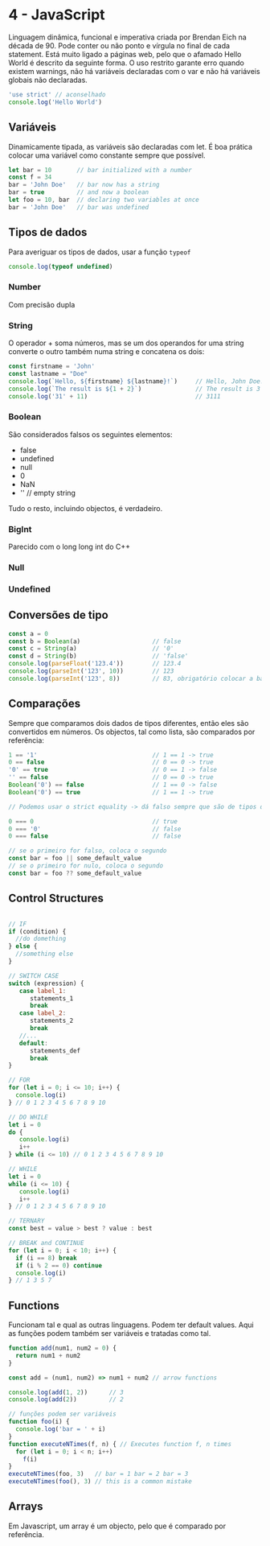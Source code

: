 # 4 - JavaScript

Linguagem dinâmica, funcional e imperativa criada por Brendan Eich na década de 90. Pode conter ou não ponto e vírgula no final de cada statement. Está muito ligado a páginas web, pelo que o afamado Hello World é descrito da seguinte forma. O uso restrito garante erro quando existem warnings, não há variáveis declaradas com o var e não há variáveis globais não declaradas.

```javascript
'use strict' // aconselhado
console.log('Hello World')
```

## Variáveis

Dinamicamente tipada, as variáveis são declaradas com let. É boa prática colocar uma variável como constante sempre que possível.

```javascript
let bar = 10       // bar initialized with a number
const f = 34
bar = 'John Doe'   // bar now has a string
bar = true         // and now a boolean
let foo = 10, bar  // declaring two variables at once
bar = 'John Doe'   // bar was undefined
```

## Tipos de dados

Para averiguar os tipos de dados, usar a função `typeof`

```js
console.log(typeof undefined)
```

### Number

Com precisão dupla

### String

O operador + soma números, mas se um dos operandos for uma string converte o outro também numa string e concatena os dois:

```js
const firstname = 'John'
const lastname = "Doe"
console.log(`Hello, ${firstname} ${lastname}!`)     // Hello, John Doe!
console.log(`The result is ${1 + 2}`)               // The result is 3
console.log('31' + 11)                              // 3111
```

### Boolean

São considerados falsos os seguintes elementos:

- false
- undefined
- null
- 0
- NaN
- '' // empty string

Tudo o resto, incluindo objectos, é verdadeiro.

### BigInt

Parecido com o long long int do C++

### Null

### Undefined

## Conversões de tipo

```js
const a = 0
const b = Boolean(a)                    // false
const c = String(a)                     // '0'
const d = String(b)                     // 'false'
console.log(parseFloat('123.4'))        // 123.4
console.log(parseInt('123', 10))        // 123
console.log(parseInt('123', 8))         // 83, obrigatório colocar a base da conversão
```

## Comparações

Sempre que comparamos dois dados de tipos diferentes, então eles são convertidos em números. Os objectos, tal como lista, são comparados por referência:

```js
1 == '1'                                // 1 == 1 -> true
0 == false                              // 0 == 0 -> true
'0' == true                             // 0 == 1 -> false
'' == false                             // 0 == 0 -> true
Boolean('0') == false                   // 1 == 0 -> false
Boolean('0') == true                    // 1 == 1 -> true

// Podemos usar o strict equality -> dá falso sempre que são de tipos diferentes

0 === 0                                 // true
0 === '0'                               // false
0 === false                             // false

// se o primeiro for falso, coloca o segundo
const bar = foo || some_default_value
// se o primeiro for nulo, coloca o segundo
const bar = foo ?? some_default_value
```

## Control Structures

```js

// IF
if (condition) {
  //do domething
} else {
  //something else
}

// SWITCH CASE
switch (expression) {
   case label_1:
      statements_1
      break
   case label_2:
      statements_2
      break
   //...
   default:
      statements_def
      break
}

// FOR
for (let i = 0; i <= 10; i++) {
  console.log(i)
} // 0 1 2 3 4 5 6 7 8 9 10

// DO WHILE
let i = 0
do {
   console.log(i)
   i++
} while (i <= 10) // 0 1 2 3 4 5 6 7 8 9 10

// WHILE
let i = 0
while (i <= 10) {
   console.log(i)
   i++
} // 0 1 2 3 4 5 6 7 8 9 10

// TERNARY
const best = value > best ? value : best

// BREAK and CONTINUE
for (let i = 0; i < 10; i++) {
  if (i == 8) break
  if (i % 2 == 0) continue
  console.log(i)
} // 1 3 5 7
```

## Functions

Funcionam tal e qual as outras linguagens. Podem ter default values. Aqui as funções podem também ser variáveis e tratadas como tal.

```js
function add(num1, num2 = 0) {
  return num1 + num2
}

const add = (num1, num2) => num1 + num2 // arrow functions

console.log(add(1, 2))      // 3
console.log(add(2))         // 2

// funções podem ser variáveis
function foo(i) {
  console.log('bar = ' + i)
}
function executeNTimes(f, n) { // Executes function f, n times
  for (let i = 0; i < n; i++)
    f(i)
}
executeNTimes(foo, 3)   // bar = 1 bar = 2 bar = 3
executeNTimes(foo(), 3) // this is a common mistake
```

## Arrays

Em Javascript, um array é um objecto, pelo que é comparado por referência.

```js

```